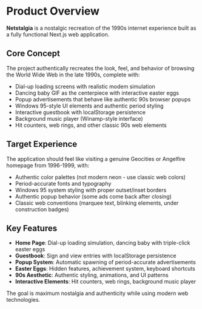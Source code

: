 # Product Overview

**Netstalgia** is a nostalgic recreation of the 1990s internet experience built as a fully functional Next.js web application.

## Core Concept
The project authentically recreates the look, feel, and behavior of browsing the World Wide Web in the late 1990s, complete with:
- Dial-up loading screens with realistic modem simulation
- Dancing baby GIF as the centerpiece with interactive easter eggs
- Popup advertisements that behave like authentic 90s browser popups
- Windows 95-style UI elements and authentic period styling
- Interactive guestbook with localStorage persistence
- Background music player (Winamp-style interface)
- Hit counters, web rings, and other classic 90s web elements

## Target Experience
The application should feel like visiting a genuine Geocities or Angelfire homepage from 1996-1999, with:
- Authentic color palettes (not modern neon - use classic web colors)
- Period-accurate fonts and typography
- Windows 95 system styling with proper outset/inset borders
- Authentic popup behavior (some ads come back after closing)
- Classic web conventions (marquee text, blinking elements, under construction badges)

## Key Features
- **Home Page**: Dial-up loading simulation, dancing baby with triple-click easter eggs
- **Guestbook**: Sign and view entries with localStorage persistence
- **Popup System**: Automatic spawning of period-accurate advertisements
- **Easter Eggs**: Hidden features, achievement system, keyboard shortcuts
- **90s Aesthetic**: Authentic styling, animations, and UI patterns
- **Interactive Elements**: Hit counters, web rings, background music player

The goal is maximum nostalgia and authenticity while using modern web technologies.
